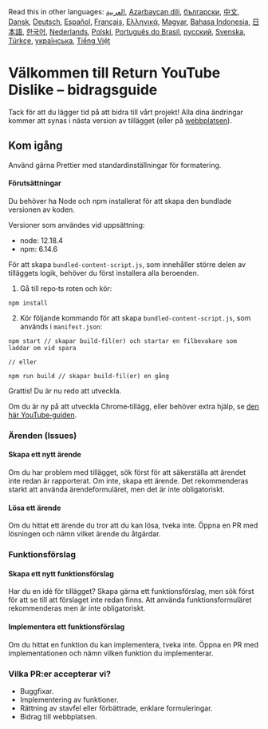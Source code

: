 Read this in other languages: [العربية](CONTRIBUTINGar.md), [Azərbaycan dili](CONTRIBUTINGaz.md), [български](CONTRIBUTINGbg.md), [中文](CONTRIBUTINGcn.md), [Dansk](CONTRIBUTINGda.md), [Deutsch](CONTRIBUTINGde.md), [Español](CONTRIBUTINGes.md), [Français](CONTRIBUTINGfr.md), [Ελληνικά](CONTRIBUTINGgr.md), [Magyar](CONTRIBUTINGhu.md), [Bahasa Indonesia](CONTRIBUTINGid.md), [日本語](CONTRIBUTINGja.md), [한국어](CONTRIBUTINGkr.md), [Nederlands](CONTRIBUTINGnl.md), [Polski](CONTRIBUTINGpl.md), [Português do Brasil](CONTRIBUTINGpt_BR.md), [русский](CONTRIBUTINGru.md), [Svenska](CONTRIBUTINGsv.md), [Türkçe](CONTRIBUTINGtr.md), [українська](CONTRIBUTINGuk.md), [Tiếng Việt](CONTRIBUTINGvi.md)

# Välkommen till Return YouTube Dislike – bidragsguide

Tack för att du lägger tid på att bidra till vårt projekt! Alla dina ändringar kommer att synas i nästa version av tillägget (eller på [webbplatsen](https://www.returnyoutubedislike.com/)).

## Kom igång

Använd gärna Prettier med standardinställningar för formatering.

#### Förutsättningar

Du behöver ha Node och npm installerat för att skapa den bundlade versionen av koden.

Versioner som användes vid uppsättning:

- node: 12.18.4
- npm: 6.14.6

För att skapa `bundled-content-script.js`, som innehåller större delen av tilläggets logik, behöver du först installera alla beroenden.

1. Gå till repo‑ts roten och kör:

```
npm install
```

2. Kör följande kommando för att skapa `bundled-content-script.js`, som används i `manifest.json`:

```
npm start // skapar build‑fil(er) och startar en filbevakare som laddar om vid spara

// eller

npm run build // skapar build‑fil(er) en gång
```

Grattis! Du är nu redo att utveckla.

Om du är ny på att utveckla Chrome‑tillägg, eller behöver extra hjälp, se [den här YouTube‑guiden](https://www.youtube.com/watch?v=mdOj6HYE3_0).

### Ärenden (Issues)

#### Skapa ett nytt ärende

Om du har problem med tillägget, sök först för att säkerställa att ärendet inte redan är rapporterat. Om inte, skapa ett ärende. Det rekommenderas starkt att använda ärendeformuläret, men det är inte obligatoriskt.

#### Lösa ett ärende

Om du hittat ett ärende du tror att du kan lösa, tveka inte. Öppna en PR med lösningen och nämn vilket ärende du åtgärdar.

### Funktionsförslag

#### Skapa ett nytt funktionsförslag

Har du en idé för tillägget? Skapa gärna ett funktionsförslag, men sök först för att se till att förslaget inte redan finns. Att använda funktionsformuläret rekommenderas men är inte obligatoriskt.

#### Implementera ett funktionsförslag

Om du hittat en funktion du kan implementera, tveka inte. Öppna en PR med implementationen och nämn vilken funktion du implementerar.

### Vilka PR:er accepterar vi?

- Buggfixar.
- Implementering av funktioner.
- Rättning av stavfel eller förbättrade, enklare formuleringar.
- Bidrag till webbplatsen.

